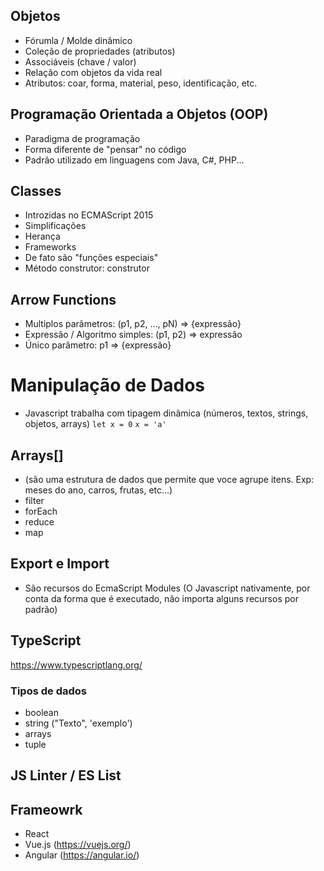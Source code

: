 ## Objetos
- Fórumla / Molde dinâmico
- Coleção de propriedades (atributos)
- Associáveis (chave / valor)
- Relação com objetos da vida real
- Atributos: coar, forma, material, peso, identificação, etc.


## Programação Orientada a Objetos (OOP)
- Paradigma de programação
- Forma diferente de "pensar" no código
- Padrão utilizado em linguagens com Java, C#, PHP...

## Classes
- Introzidas no ECMAScript 2015
- Simplificações
- Herança
- Frameworks
- De fato são "funções especiais"
- Método construtor: construtor

## Arrow Functions
- Multiplos parâmetros: (p1, p2, ..., pN) => {expressão}
- Expressão / Algoritmo simples: (p1, p2) => expressão
- Único parâmetro: p1 => {expressão}

# Manipulação de Dados
- Javascript trabalha com tipagem dinâmica (números, textos, strings, objetos, arrays)
 `let x = 0` 
 `x = 'a'` 

 ## Arrays[] 
 - (são uma estrutura de dados que permite que voce agrupe itens. Exp: meses do ano, carros, frutas, etc...)
 - filter
 - forEach
 - reduce
 - map


 ## Export e Import 
 - São recursos do EcmaScript Modules (O Javascript nativamente, por conta da forma que é executado, não importa alguns recursos por padrão)




 ## TypeScript
 https://www.typescriptlang.org/

 ### Tipos de dados
 - boolean
 - string ("Texto", 'exemplo')
 - arrays
 - tuple


 ## JS Linter / ES List


 ## Frameowrk
 - React
 - Vue.js (https://vuejs.org/)
 - Angular (https://angular.io/)